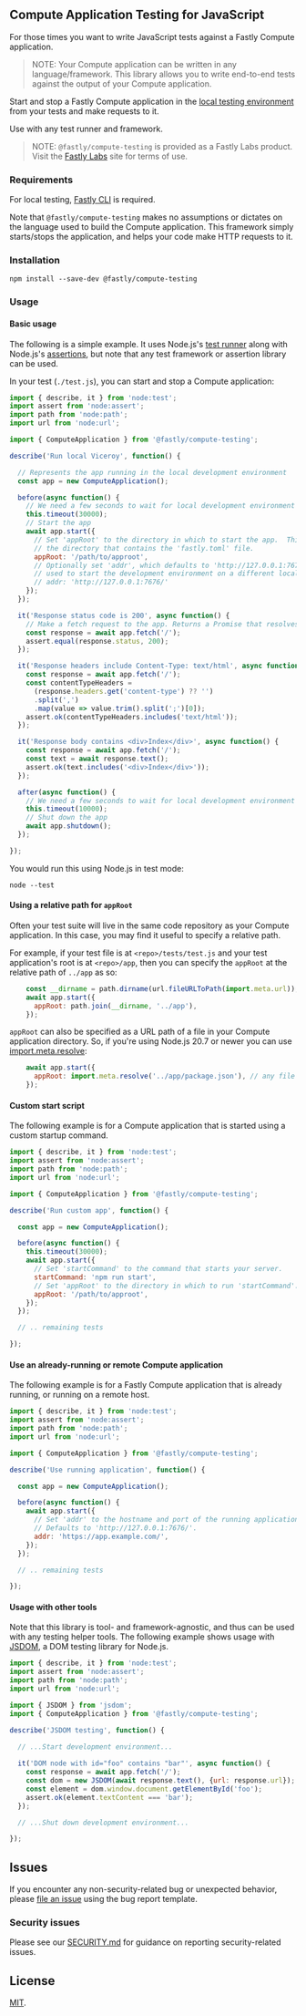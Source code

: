 ## Compute Application Testing for JavaScript

For those times you want to write JavaScript tests against a Fastly
Compute application.

> NOTE: Your Compute application can be written in any language/framework.
> This library allows you to write end-to-end tests against the
> output of your Compute application.

Start and stop a Fastly Compute application in the
[local testing environment](https://developer.fastly.com/learning/compute/testing/#running-a-local-testing-server)
from your tests and make requests to it.

Use with any test runner and framework.

> NOTE: `@fastly/compute-testing` is provided as a Fastly Labs product. Visit the
> [Fastly Labs](https://www.fastlylabs.com/) site for terms of use.

### Requirements

For local testing, [Fastly CLI](https://developer.fastly.com/learning/tools/cli) is required.

Note that `@fastly/compute-testing` makes no assumptions or dictates on the language used to build the
Compute application. This framework simply starts/stops the application, and helps your code make
HTTP requests to it.

### Installation

```
npm install --save-dev @fastly/compute-testing
```

### Usage

#### Basic usage

The following is a simple example. It uses Node.js's [test runner](https://nodejs.org/api/test.html) along with
Node.js's [assertions](https://nodejs.org/api/assert.html), but note that any test framework or assertion library
can be used.

In your test (`./test.js`), you can start and stop a Compute application:

```javascript
import { describe, it } from 'node:test';
import assert from 'node:assert';
import path from 'node:path';
import url from 'node:url';

import { ComputeApplication } from '@fastly/compute-testing';

describe('Run local Viceroy', function() {

  // Represents the app running in the local development environment
  const app = new ComputeApplication();

  before(async function() {
    // We need a few seconds to wait for local development environment to start
    this.timeout(30000);
    // Start the app
    await app.start({
      // Set 'appRoot' to the directory in which to start the app.  This is usually
      // the directory that contains the 'fastly.toml' file.
      appRoot: '/path/to/approot',
      // Optionally set 'addr', which defaults to 'http://127.0.0.1:7676/', it can be
      // used to start the development environment on a different local address or port.
      // addr: 'http://127.0.0.1:7676/'
    });
  });

  it('Response status code is 200', async function() {
    // Make a fetch request to the app. Returns a Promise that resolves to a Response.
    const response = await app.fetch('/');
    assert.equal(response.status, 200);
  });

  it('Response headers include Content-Type: text/html', async function() {
    const response = await app.fetch('/');
    const contentTypeHeaders =
      (response.headers.get('content-type') ?? '')
      .split(',')
      .map(value => value.trim().split(';')[0]);
    assert.ok(contentTypeHeaders.includes('text/html'));
  });

  it('Response body contains <div>Index</div>', async function() {
    const response = await app.fetch('/');
    const text = await response.text();
    assert.ok(text.includes('<div>Index</div>'));
  });

  after(async function() {
    // We need a few seconds to wait for local development environment to stop
    this.timeout(10000);
    // Shut down the app
    await app.shutdown();
  });

});
```

You would run this using Node.js in test mode:

```
node --test
```

#### Using a relative path for `appRoot`

Often your test suite will live in the same code repository as your Compute application.
In this case, you may find it useful to specify a relative path.

For example, if your test file is at `<repo>/tests/test.js` and your test application's root is at `<repo>/app`,
then you can specify the `appRoot` at the relative path of `../app` as so:
```javascript
    const __dirname = path.dirname(url.fileURLToPath(import.meta.url));
    await app.start({
      appRoot: path.join(__dirname, '../app'),
    });
```

`appRoot` can also be specified as a URL path of a file in your Compute application
directory. So, if you're using Node.js 20.7 or newer you can use
[import.meta.resolve](https://nodejs.org/api/esm.html#importmetaresolvespecifier):
```javascript
    await app.start({
      appRoot: import.meta.resolve('../app/package.json'), // any file in the directory
    });
```

#### Custom start script

The following example is for a Compute application that is started using a
custom startup command.

```javascript
import { describe, it } from 'node:test';
import assert from 'node:assert';
import path from 'node:path';
import url from 'node:url';

import { ComputeApplication } from '@fastly/compute-testing';

describe('Run custom app', function() {

  const app = new ComputeApplication();

  before(async function() {
    this.timeout(30000);
    await app.start({
      // Set 'startCommand' to the command that starts your server.
      startCommand: 'npm run start',
      // Set 'appRoot' to the directory in which to run 'startCommand'.
      appRoot: '/path/to/approot',
    });
  });

  // .. remaining tests

});
```

#### Use an already-running or remote Compute application

The following example is for a Fastly Compute application that is already running, or
running on a remote host.

```javascript
import { describe, it } from 'node:test';
import assert from 'node:assert';
import path from 'node:path';
import url from 'node:url';

import { ComputeApplication } from '@fastly/compute-testing';

describe('Use running application', function() {

  const app = new ComputeApplication();

  before(async function() {
    await app.start({
      // Set 'addr' to the hostname and port of the running application.
      // Defaults to 'http://127.0.0.1:7676/'.
      addr: 'https://app.example.com/',
    });
  });

  // .. remaining tests

});
```

#### Usage with other tools

Note that this library is tool- and framework-agnostic, and thus can be used with any testing helper
tools. The following example shows usage with [JSDOM](https://github.com/jsdom/jsdom), a DOM
testing library for Node.js.

```javascript
import { describe, it } from 'node:test';
import assert from 'node:assert';
import path from 'node:path';
import url from 'node:url';

import { JSDOM } from 'jsdom';
import { ComputeApplication } from '@fastly/compute-testing';

describe('JSDOM testing', function() {

  // ...Start development environment...
  
  it('DOM node with id="foo" contains "bar"', async function() {
    const response = await app.fetch('/');
    const dom = new JSDOM(await response.text(), {url: response.url});
    const element = dom.window.document.getElementById('foo');
    assert.ok(element.textContent === 'bar');
  });

  // ...Shut down development environment...

});
```

## Issues

If you encounter any non-security-related bug or unexpected behavior, please [file an issue][bug]
using the bug report template.

[bug]: https://github.com/fastly/js-compute-testing/issues/new?labels=bug

### Security issues

Please see our [SECURITY.md](./SECURITY.md) for guidance on reporting security-related issues.

## License

[MIT](./LICENSE).

